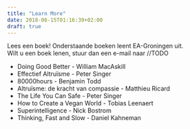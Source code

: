 ```yaml
---
title: "Learn More"
date: 2018-06-15T01:16:39+02:00
draft: true
---
```


Lees een boek! Onderstaande boeken leent EA-Groningen uit.  
Wilt u een boek lenen, stuur dan een e-mail naar //TODO

* Doing Good Better - William MacAskill
* Effectief Altruïsme - Peter Singer
* 80000hours - Benjamin Todd
* Altruïsme: de kracht van compassie - Matthieu Ricard
* The Life You Can Safe - Peter Singer
* How to Create a Vegan World - Tobias Leenaert
* Superintelligence - Nick Bostrom
* Thinking, Fast and Slow - Daniel Kahneman
